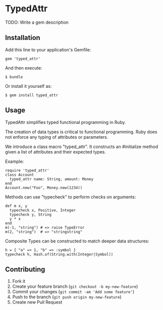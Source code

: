 # TypedAttr

TODO: Write a gem description

## Installation

Add this line to your application's Gemfile:

    gem 'typed_attr'

And then execute:

    $ bundle

Or install it yourself as:

    $ gem install typed_attr

## Usage

TypedAttr simplifies typed functional programming in Ruby.

The creation of data types is critical to functional programming.
Ruby does not enforce any typing of attributes or parameters.

We introduce a class macro "typed_attr".  It constructs an #initialize method
given a list of attributes and their expected types.

Example:

    require 'typed_attr'
    class Account
      typed_attr name: String, amount: Money
    end
    Account.new("Foo", Money.new(1234))

Methods can use "typecheck" to perform checks on arguments:

    def m x, y
      typecheck x, Positive, Integer
      typecheck y, String
      y * x
    end
    m(-1, "string") # => raise TypeError
    m(2, "string")  # => "stringstring"

Composite Types can be constructed to match deeper data structures:

    h = { "a" => 1, "b" => :symbol }
    typecheck h, Hash.of(String.with(Integer|Symbol))

## Contributing

1. Fork it
2. Create your feature branch (`git checkout -b my-new-feature`)
3. Commit your changes (`git commit -am 'Add some feature'`)
4. Push to the branch (`git push origin my-new-feature`)
5. Create new Pull Request
